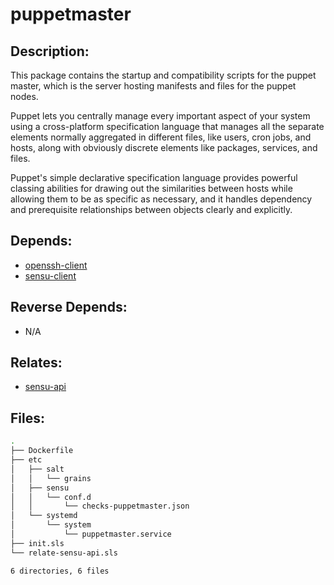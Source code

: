 # puppetmaster

## Description:

This package contains the startup and compatibility scripts for the puppet master, which is the server hosting manifests and files for the puppet nodes.

Puppet lets you centrally manage every important aspect of your system using a cross-platform specification language that manages all the separate elements normally aggregated in different files, like users, cron jobs, and hosts, along with obviously discrete elements like packages, services, and files.

Puppet's simple declarative specification language provides powerful classing abilities for drawing out the similarities between hosts while allowing them to be as specific as necessary, and it handles dependency and prerequisite relationships between objects clearly and explicitly.

## Depends:

  -  [openssh-client](salt/openssh-client)
  -  [sensu-client](salt/sensu-client)

## Reverse Depends:

  -  N/A

## Relates:

  -  [sensu-api](salt/sensu-api)

## Files:

```bash
.
├── Dockerfile
├── etc
│   ├── salt
│   │   └── grains
│   ├── sensu
│   │   └── conf.d
│   │       └── checks-puppetmaster.json
│   └── systemd
│       └── system
│           └── puppetmaster.service
├── init.sls
└── relate-sensu-api.sls

6 directories, 6 files
```
